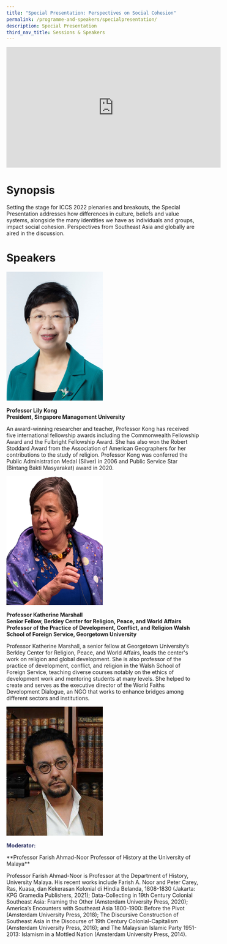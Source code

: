 ```yaml
---
title: "Special Presentation: Perspectives on Social Cohesion"
permalink: /programme-and-speakers/specialpresentation/
description: Special Presentation
third_nav_title: Sessions & Speakers
---
```



<div class="bp-youtube">

<iframe width="560" height="315" src="https://www.youtube.com/embed/Gg-LjzMPorQ" title="YouTube video player" frameborder="0" allow="accelerometer; autoplay; clipboard-write; encrypted-media; gyroscope; picture-in-picture" allowfullscreen></iframe>

</div>

# Synopsis
Setting the stage for ICCS 2022 plenaries and breakouts, the Special Presentation addresses how differences in culture, beliefs and value systems, alongside the many identities we have as individuals and groups, impact social cohesion. Perspectives from Southeast Asia and globally are aired in the discussion.
# Speakers
<img src="/images/LilyKong.jpg"
     style="width:50%" />
   
**Professor Lily Kong  
President, Singapore Management University**

An award-winning researcher and teacher, Professor Kong has received five international fellowship awards including the Commonwealth Fellowship Award and the Fulbright Fellowship Award. She has also won the Robert Stoddard Award from the Association of American Geographers for her contributions to the study of religion. Professor Kong was conferred the Public Administration Medal (Silver) in 2006 and Public Service Star (Bintang Bakti Masyarakat) award in 2020.

<img src="/images/Katherine%20Marshall.png"
     style="width:50%" />

**Professor Katherine Marshall  
Senior Fellow, Berkley Center for Religion, Peace, and World Affairs
Professor of the Practice of Development, Conflict, and Religion
Walsh School of Foreign Service, Georgetown University**

Professor Katherine Marshall, a senior fellow at Georgetown University’s Berkley Center for Religion, Peace, and World Affairs, leads the center's work on religion and global development. She is also professor of the practice of development, conflict, and religion in the Walsh School of Foreign Service, teaching diverse courses notably on the ethics of development work and mentoring students at many levels. She helped to create and serves as the executive director of the World Faiths Development Dialogue, an NGO that works to enhance bridges among different sectors and institutions.

<img src="/images/Farish%20Ahmad-Noor.jpg"
     style="width:50%" />

<p style="color:#2B3062"><b>Moderator:</b></p>**Professor Farish Ahmad-Noor  
Professor of History at the University of Malaya**

Professor Farish Ahmad-Noor is Professor at the Department of History, University Malaya. His recent works include Farish A. Noor and Peter Carey, Ras, Kuasa, dan Kekerasan Kolonial di Hindia Belanda, 1808-1830 (Jakarta: KPG Gramedia Publishers, 2021); Data-Collecting in 19th Century Colonial Southeast Asia: Framing the Other (Amsterdam University Press, 2020); America’s Encounters with Southeast Asia 1800-1900: Before the Pivot (Amsterdam University Press, 2018); The Discursive Construction of Southeast Asia in the Discourse of 19th Century Colonial-Capitalism (Amsterdam University Press, 2016); and The Malaysian Islamic Party 1951-2013: Islamism in a Mottled Nation (Amsterdam University Press, 2014).